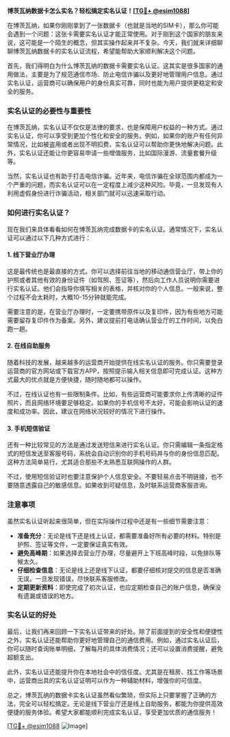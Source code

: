 **博茨瓦纳数据卡怎么实名？轻松搞定实名认证！[[TG💪+ @esim1088](https://t.me/s/esim1088)]**

在博茨瓦纳，如果你刚刚拿到了一张数据卡（也就是当地的SIM卡），那么你可能会遇到一个问题：这张卡需要实名认证才能正常使用。对于刚到这个国家的朋友来说，这可能是一个陌生的概念，但其实操作起来并不复杂。今天，我们就来详细聊聊博茨瓦纳数据卡的实名认证流程，希望能帮助大家顺利解决这个问题。

首先，我们得明白为什么博茨瓦纳的数据卡需要实名认证。这其实是很多国家的通用做法，主要是为了规范通信市场、防止电信诈骗以及更好地管理用户信息。通过实名认证，运营商可以确保用户的身份真实可靠，同时也能为用户提供更稳定和安全的服务。

### 实名认证的必要性与重要性

在博茨瓦纳，实名认证不仅仅是法律的要求，也是保障用户权益的一种方式。通过实名认证，你可以享受到更加个性化和安全的服务。例如，如果你的账户有任何异常情况，比如被盗用或者出现不明扣费，实名认证可以帮助你更快地解决问题。此外，实名认证还能让你更容易申请一些增值服务，比如国际漫游、流量套餐升级等。

当然，实名认证也有助于打击电信诈骗。近年来，电信诈骗在全球范围内都成为一个严重的问题，而实名认证可以在一定程度上减少这种风险。毕竟，一旦发现有人利用虚假身份进行诈骗活动，相关部门就可以迅速采取行动。

### 如何进行实名认证？

现在我们来具体看看如何在博茨瓦纳完成数据卡的实名认证。通常情况下，实名认证可以通过以下几种方式进行：

#### 1. 线下营业厅办理

这是最传统也是最直接的方式。你可以选择前往当地的移动通信营业厅，带上你的护照或者其他有效的身份证件（如驾照、签证等），然后向工作人员说明你需要进行实名认证。他们会指导你填写相关的表格，并核对你的个人信息。一般来说，整个过程不会太耗时，大概10-15分钟就能完成。

需要注意的是，在营业厅办理时，一定要携带原件以及复印件，因为有些地方可能需要留存复印件作为备案。另外，建议提前打电话确认营业厅的工作时间，以免白跑一趟。

#### 2. 在线自助服务

随着科技的发展，越来越多的运营商开始提供在线实名认证的服务。你只需要登录运营商的官方网站或下载官方APP，按照提示输入相关信息即可完成认证。这种方式最大的优点就是方便快捷，随时随地都可以操作。

不过，在线认证也有一些限制条件。比如，有些运营商可能要求你上传清晰的证件照片，而且网络环境要足够稳定。如果你的手机信号不太好，可能会影响认证的速度和成功率。因此，建议在网络状况较好的情况下进行操作。

#### 3. 手机短信验证

还有一种比较常见的方法是通过发送短信来进行实名认证。你只需编辑一条指定格式的短信发送至客服号码，系统会自动识别你的手机号码并与你的身份信息匹配。这种方法简单易行，尤其适合那些不太熟悉互联网操作的人群。

不过，使用短信验证时也要注意保护个人信息安全。不要轻易点击不明链接，也不要随意透露自己的敏感信息。如果收到可疑信息，及时联系运营商客服咨询。

### 注意事项

虽然实名认证听起来很简单，但在实际操作过程中还是有一些细节需要注意：

- **准备充分**：无论是线下还是线上认证，都需要准备好所有必要的材料。特别是护照、签证等文件，一定要保证真实有效。
- **避免高峰期**：如果选择去营业厅办理，尽量避开上下班高峰时段，以免排队等候太久。
- **仔细检查信息**：无论是线上还是线下认证，都要仔细核对提交的信息是否准确无误。一旦发现错误，尽快联系客服修改。
- **定期更新资料**：即使完成了初次认证，也应定期检查自己的账户信息，确保没有遗漏或错误的地方。

### 实名认证的好处

最后，让我们再来回顾一下实名认证带来的好处。除了前面提到的安全性和便捷性之外，实名认证还能帮助你更好地管理自己的通信费用。例如，通过实名认证后，你可以随时查询账单明细，了解每月的具体消费情况；还可以设置消费提醒，避免超额支出。

此外，实名认证还能提升你在本地社会中的信任度。尤其是在租房、找工作等场景中，运营商出具的实名认证证明可以作为一种辅助材料，增强你的可信度。

总之，博茨瓦纳的数据卡实名认证虽然看似繁琐，但实际上只要掌握了正确的方法，完全可以轻松搞定。无论是线下营业厅还是线上自助服务，都能为你提供高效便捷的服务体验。希望大家都能顺利完成实名认证，享受更加优质的通信服务！

[[TG💪+ @esim1088](https://t.me/s/esim1088) ![Image](https://i.postimg.cc/4NQfJmqS/Snipaste-2025-05-13-00-14-12.png)]